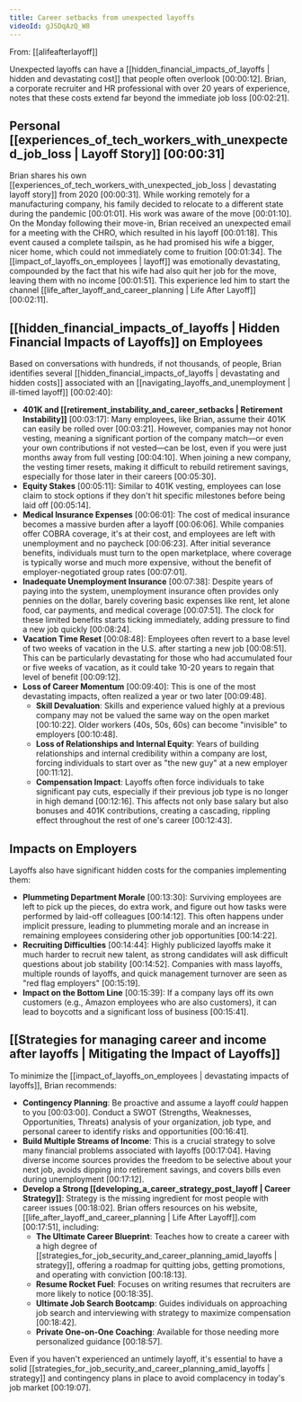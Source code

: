 ```yaml
---
title: Career setbacks from unexpected layoffs
videoId: gJSDqAzQ_W8
---
```


From: [[alifeafterlayoff]] <br/> 

Unexpected layoffs can have a [[hidden_financial_impacts_of_layoffs | hidden and devastating cost]] that people often overlook <a class="yt-timestamp" data-t="00:00:12">[00:00:12]</a>. Brian, a corporate recruiter and HR professional with over 20 years of experience, notes that these costs extend far beyond the immediate job loss <a class="yt-timestamp" data-t="00:02:21">[00:02:21]</a>.

## Personal [[experiences_of_tech_workers_with_unexpected_job_loss | Layoff Story]] <a class="yt-timestamp" data-t="00:00:31">[00:00:31]</a>

Brian shares his own [[experiences_of_tech_workers_with_unexpected_job_loss | devastating layoff story]] from 2020 <a class="yt-timestamp" data-t="00:00:31">[00:00:31]</a>. While working remotely for a manufacturing company, his family decided to relocate to a different state during the pandemic <a class="yt-timestamp" data-t="00:01:01">[00:01:01]</a>. His work was aware of the move <a class="yt-timestamp" data-t="00:01:10">[00:01:10]</a>. On the Monday following their move-in, Brian received an unexpected email for a meeting with the CHRO, which resulted in his layoff <a class="yt-timestamp" data-t="00:01:18">[00:01:18]</a>. This event caused a complete tailspin, as he had promised his wife a bigger, nicer home, which could not immediately come to fruition <a class="yt-timestamp" data-t="00:01:34">[00:01:34]</a>. The [[impact_of_layoffs_on_employees | layoff]] was emotionally devastating, compounded by the fact that his wife had also quit her job for the move, leaving them with no income <a class="yt-timestamp" data-t="00:01:51">[00:01:51]</a>. This experience led him to start the channel [[life_after_layoff_and_career_planning | Life After Layoff]] <a class="yt-timestamp" data-t="00:02:11">[00:02:11]</a>.

## [[hidden_financial_impacts_of_layoffs | Hidden Financial Impacts of Layoffs]] on Employees

Based on conversations with hundreds, if not thousands, of people, Brian identifies several [[hidden_financial_impacts_of_layoffs | devastating and hidden costs]] associated with an [[navigating_layoffs_and_unemployment | ill-timed layoff]] <a class="yt-timestamp" data-t="00:02:40">[00:02:40]</a>:

*   **401K and [[retirement_instability_and_career_setbacks | Retirement Instability]]** <a class="yt-timestamp" data-t="00:03:17">[00:03:17]</a>: Many employees, like Brian, assume their 401K can easily be rolled over <a class="yt-timestamp" data-t="00:03:21">[00:03:21]</a>. However, companies may not honor vesting, meaning a significant portion of the company match—or even your own contributions if not vested—can be lost, even if you were just months away from full vesting <a class="yt-timestamp" data-t="00:04:10">[00:04:10]</a>. When joining a new company, the vesting timer resets, making it difficult to rebuild retirement savings, especially for those later in their careers <a class="yt-timestamp" data-t="00:05:30">[00:05:30]</a>.
*   **Equity Stakes** <a class="yt-timestamp" data-t="00:05:11">[00:05:11]</a>: Similar to 401K vesting, employees can lose claim to stock options if they don't hit specific milestones before being laid off <a class="yt-timestamp" data-t="00:05:14">[00:05:14]</a>.
*   **Medical Insurance Expenses** <a class="yt-timestamp" data-t="00:06:01">[00:06:01]</a>: The cost of medical insurance becomes a massive burden after a layoff <a class="yt-timestamp" data-t="00:06:06">[00:06:06]</a>. While companies offer COBRA coverage, it's at their cost, and employees are left with unemployment and no paycheck <a class="yt-timestamp" data-t="00:06:23">[00:06:23]</a>. After initial severance benefits, individuals must turn to the open marketplace, where coverage is typically worse and much more expensive, without the benefit of employer-negotiated group rates <a class="yt-timestamp" data-t="00:07:01">[00:07:01]</a>.
*   **Inadequate Unemployment Insurance** <a class="yt-timestamp" data-t="00:07:38">[00:07:38]</a>: Despite years of paying into the system, unemployment insurance often provides only pennies on the dollar, barely covering basic expenses like rent, let alone food, car payments, and medical coverage <a class="yt-timestamp" data-t="00:07:51">[00:07:51]</a>. The clock for these limited benefits starts ticking immediately, adding pressure to find a new job quickly <a class="yt-timestamp" data-t="00:08:24">[00:08:24]</a>.
*   **Vacation Time Reset** <a class="yt-timestamp" data-t="00:08:48">[00:08:48]</a>: Employees often revert to a base level of two weeks of vacation in the U.S. after starting a new job <a class="yt-timestamp" data-t="00:08:51">[00:08:51]</a>. This can be particularly devastating for those who had accumulated four or five weeks of vacation, as it could take 10-20 years to regain that level of benefit <a class="yt-timestamp" data-t="00:09:12">[00:09:12]</a>.
*   **Loss of Career Momentum** <a class="yt-timestamp" data-t="00:09:40">[00:09:40]</a>: This is one of the most devastating impacts, often realized a year or two later <a class="yt-timestamp" data-t="00:09:48">[00:09:48]</a>.
    *   **Skill Devaluation**: Skills and experience valued highly at a previous company may not be valued the same way on the open market <a class="yt-timestamp" data-t="00:10:22">[00:10:22]</a>. Older workers (40s, 50s, 60s) can become "invisible" to employers <a class="yt-timestamp" data-t="00:10:48">[00:10:48]</a>.
    *   **Loss of Relationships and Internal Equity**: Years of building relationships and internal credibility within a company are lost, forcing individuals to start over as "the new guy" at a new employer <a class="yt-timestamp" data-t="00:11:12">[00:11:12]</a>.
    *   **Compensation Impact**: Layoffs often force individuals to take significant pay cuts, especially if their previous job type is no longer in high demand <a class="yt-timestamp" data-t="00:12:16">[00:12:16]</a>. This affects not only base salary but also bonuses and 401K contributions, creating a cascading, rippling effect throughout the rest of one's career <a class="yt-timestamp" data-t="00:12:43">[00:12:43]</a>.

## Impacts on Employers

Layoffs also have significant hidden costs for the companies implementing them:

*   **Plummeting Department Morale** <a class="yt-timestamp" data-t="00:13:30">[00:13:30]</a>: Surviving employees are left to pick up the pieces, do extra work, and figure out how tasks were performed by laid-off colleagues <a class="yt-timestamp" data-t="00:14:12">[00:14:12]</a>. This often happens under implicit pressure, leading to plummeting morale and an increase in remaining employees considering other job opportunities <a class="yt-timestamp" data-t="00:14:22">[00:14:22]</a>.
*   **Recruiting Difficulties** <a class="yt-timestamp" data-t="00:14:44">[00:14:44]</a>: Highly publicized layoffs make it much harder to recruit new talent, as strong candidates will ask difficult questions about job stability <a class="yt-timestamp" data-t="00:14:52">[00:14:52]</a>. Companies with mass layoffs, multiple rounds of layoffs, and quick management turnover are seen as "red flag employers" <a class="yt-timestamp" data-t="00:15:19">[00:15:19]</a>.
*   **Impact on the Bottom Line** <a class="yt-timestamp" data-t="00:15:39">[00:15:39]</a>: If a company lays off its own customers (e.g., Amazon employees who are also customers), it can lead to boycotts and a significant loss of business <a class="yt-timestamp" data-t="00:15:41">[00:15:41]</a>.

## [[Strategies for managing career and income after layoffs | Mitigating the Impact of Layoffs]]

To minimize the [[impact_of_layoffs_on_employees | devastating impacts of layoffs]], Brian recommends:

*   **Contingency Planning**: Be proactive and assume a layoff *could* happen to you <a class="yt-timestamp" data-t="00:03:00">[00:03:00]</a>. Conduct a SWOT (Strengths, Weaknesses, Opportunities, Threats) analysis of your organization, job type, and personal career to identify risks and opportunities <a class="yt-timestamp" data-t="00:16:41">[00:16:41]</a>.
*   **Build Multiple Streams of Income**: This is a crucial strategy to solve many financial problems associated with layoffs <a class="yt-timestamp" data-t="00:17:04">[00:17:04]</a>. Having diverse income sources provides the freedom to be selective about your next job, avoids dipping into retirement savings, and covers bills even during unemployment <a class="yt-timestamp" data-t="00:17:12">[00:17:12]</a>.
*   **Develop a Strong [[developing_a_career_strategy_post_layoff | Career Strategy]]**: Strategy is the missing ingredient for most people with career issues <a class="yt-timestamp" data-t="00:18:02">[00:18:02]</a>. Brian offers resources on his website, [[life_after_layoff_and_career_planning | Life After Layoff]].com <a class="yt-timestamp" data-t="00:17:51">[00:17:51]</a>, including:
    *   **The Ultimate Career Blueprint**: Teaches how to create a career with a high degree of [[strategies_for_job_security_and_career_planning_amid_layoffs | strategy]], offering a roadmap for quitting jobs, getting promotions, and operating with conviction <a class="yt-timestamp" data-t="00:18:13">[00:18:13]</a>.
    *   **Resume Rocket Fuel**: Focuses on writing resumes that recruiters are more likely to notice <a class="yt-timestamp" data-t="00:18:35">[00:18:35]</a>.
    *   **Ultimate Job Search Bootcamp**: Guides individuals on approaching job search and interviewing with strategy to maximize compensation <a class="yt-timestamp" data-t="00:18:42">[00:18:42]</a>.
    *   **Private One-on-One Coaching**: Available for those needing more personalized guidance <a class="yt-timestamp" data-t="00:18:57">[00:18:57]</a>.

Even if you haven't experienced an untimely layoff, it's essential to have a solid [[strategies_for_job_security_and_career_planning_amid_layoffs | strategy]] and contingency plans in place to avoid complacency in today's job market <a class="yt-timestamp" data-t="00:19:07">[00:19:07]</a>.